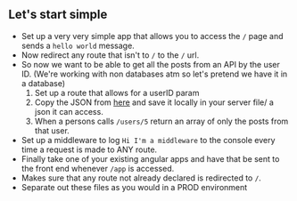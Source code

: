 ## Let's start simple
* Set up a very very simple app that allows you to access the `/` page and sends a `hello world` message.
* Now redirect any route that isn't to `/` to the `/` url.
* So now we want to be able to get all the posts from an API by the user ID. (We're working with non databases atm so let's pretend we have it in a database)
    1. Set up a route that allows for a userID param
    2. Copy the JSON from [here](https://jsonplaceholder.typicode.com/posts) and save it locally in your server file/ a json it can access.
    3. When a persons calls `/users/5` return an array of only the posts from that user.
* Set up a middleware to log `Hi I'm a middleware` to the console every time a request is made to ANY route.
* Finally take one of your existing angular apps and have that be sent to the front end whenever `/app` is accessed.
* Makes sure that any route not already declared is redirected to `/`.
* Separate out these files as you would in a PROD environment
